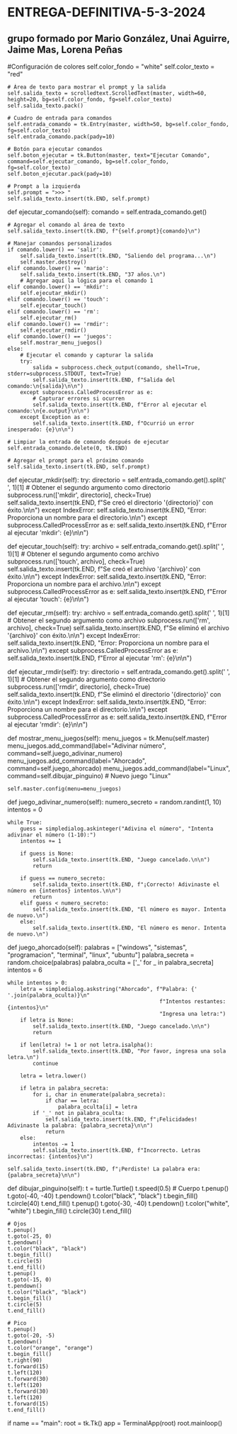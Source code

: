 # ENTREGA-DEFINITIVA-5-3-2024
grupo formado por Mario González, Unai Aguirre, Jaime Mas, Lorena Peñas
-----------------------------------------------------------

 #Configuración de colores
    self.color_fondo = "white" 
    self.color_texto = "red"

    # Área de texto para mostrar el prompt y la salida
    self.salida_texto = scrolledtext.ScrolledText(master, width=60, height=20, bg=self.color_fondo, fg=self.color_texto)
    self.salida_texto.pack()

    # Cuadro de entrada para comandos
    self.entrada_comando = tk.Entry(master, width=50, bg=self.color_fondo, fg=self.color_texto)
    self.entrada_comando.pack(pady=10)

    # Botón para ejecutar comandos
    self.boton_ejecutar = tk.Button(master, text="Ejecutar Comando", command=self.ejecutar_comando, bg=self.color_fondo, fg=self.color_texto)
    self.boton_ejecutar.pack(pady=10)

    # Prompt a la izquierda
    self.prompt = ">>> "
    self.salida_texto.insert(tk.END, self.prompt)

def ejecutar_comando(self):
    comando = self.entrada_comando.get()

    # Agregar el comando al área de texto
    self.salida_texto.insert(tk.END, f"{self.prompt}{comando}\n")

    # Manejar comandos personalizados
    if comando.lower() == 'salir':
        self.salida_texto.insert(tk.END, "Saliendo del programa...\n")
        self.master.destroy()
    elif comando.lower() == 'mario':
        self.salida_texto.insert(tk.END, "37 años.\n")
        # Agregar aquí la lógica para el comando 1
    elif comando.lower() == 'mkdir':
        self.ejecutar_mkdir()
    elif comando.lower() == 'touch':
        self.ejecutar_touch()
    elif comando.lower() == 'rm':
        self.ejecutar_rm()
    elif comando.lower() == 'rmdir':
        self.ejecutar_rmdir()
    elif comando.lower() == 'juegos':
        self.mostrar_menu_juegos()
    else:
        # Ejecutar el comando y capturar la salida
        try:
            salida = subprocess.check_output(comando, shell=True, stderr=subprocess.STDOUT, text=True)
            self.salida_texto.insert(tk.END, f"Salida del comando:\n{salida}\n\n")
        except subprocess.CalledProcessError as e:
            # Capturar errores si ocurren
            self.salida_texto.insert(tk.END, f"Error al ejecutar el comando:\n{e.output}\n\n")
        except Exception as e:
            self.salida_texto.insert(tk.END, f"Ocurrió un error inesperado: {e}\n\n")

    # Limpiar la entrada de comando después de ejecutar
    self.entrada_comando.delete(0, tk.END)

    # Agregar el prompt para el próximo comando
    self.salida_texto.insert(tk.END, self.prompt)

def ejecutar_mkdir(self):
    try:
        directorio = self.entrada_comando.get().split(' ', 1)[1]  # Obtener el segundo argumento como directorio
        subprocess.run(['mkdir', directorio], check=True)
        self.salida_texto.insert(tk.END, f"Se creó el directorio '{directorio}' con éxito.\n\n")
    except IndexError:
        self.salida_texto.insert(tk.END, "Error: Proporciona un nombre para el directorio.\n\n")
    except subprocess.CalledProcessError as e:
        self.salida_texto.insert(tk.END, f"Error al ejecutar 'mkdir': {e}\n\n")

def ejecutar_touch(self):
    try:
        archivo = self.entrada_comando.get().split(' ', 1)[1]  # Obtener el segundo argumento como archivo
        subprocess.run(['touch', archivo], check=True)
        self.salida_texto.insert(tk.END, f"Se creó el archivo '{archivo}' con éxito.\n\n")
    except IndexError:
        self.salida_texto.insert(tk.END, "Error: Proporciona un nombre para el archivo.\n\n")
    except subprocess.CalledProcessError as e:
        self.salida_texto.insert(tk.END, f"Error al ejecutar 'touch': {e}\n\n")

def ejecutar_rm(self):
    try:
        archivo = self.entrada_comando.get().split(' ', 1)[1]  # Obtener el segundo argumento como archivo
        subprocess.run(['rm', archivo], check=True)
        self.salida_texto.insert(tk.END, f"Se eliminó el archivo '{archivo}' con éxito.\n\n")
    except IndexError:
        self.salida_texto.insert(tk.END, "Error: Proporciona un nombre para el archivo.\n\n")
    except subprocess.CalledProcessError as e:
        self.salida_texto.insert(tk.END, f"Error al ejecutar 'rm': {e}\n\n")

def ejecutar_rmdir(self):
    try:
        directorio = self.entrada_comando.get().split(' ', 1)[1]  # Obtener el segundo argumento como directorio
        subprocess.run(['rmdir', directorio], check=True)
        self.salida_texto.insert(tk.END, f"Se eliminó el directorio '{directorio}' con éxito.\n\n")
    except IndexError:
        self.salida_texto.insert(tk.END, "Error: Proporciona un nombre para el directorio.\n\n")
    except subprocess.CalledProcessError as e:
        self.salida_texto.insert(tk.END, f"Error al ejecutar 'rmdir': {e}\n\n")

def mostrar_menu_juegos(self):
    menu_juegos = tk.Menu(self.master)
    menu_juegos.add_command(label="Adivinar número", command=self.juego_adivinar_numero)
    menu_juegos.add_command(label="Ahorcado", command=self.juego_ahorcado)
    menu_juegos.add_command(label="Linux", command=self.dibujar_pinguino)  # Nuevo juego "Linux"

    self.master.config(menu=menu_juegos)

def juego_adivinar_numero(self):
    numero_secreto = random.randint(1, 10)
    intentos = 0

    while True:
        guess = simpledialog.askinteger("Adivina el número", "Intenta adivinar el número (1-10):")
        intentos += 1

        if guess is None:
            self.salida_texto.insert(tk.END, "Juego cancelado.\n\n")
            return

        if guess == numero_secreto:
            self.salida_texto.insert(tk.END, f"¡Correcto! Adivinaste el número en {intentos} intentos.\n\n")
            return
        elif guess < numero_secreto:
            self.salida_texto.insert(tk.END, "El número es mayor. Intenta de nuevo.\n")
        else:
            self.salida_texto.insert(tk.END, "El número es menor. Intenta de nuevo.\n")

def juego_ahorcado(self):
    palabras = ["windows", "sistemas", "programacion", "terminal", "linux", "ubuntu"]
    palabra_secreta = random.choice(palabras)
    palabra_oculta = ['_' for _ in palabra_secreta]
    intentos = 6

    while intentos > 0:
        letra = simpledialog.askstring("Ahorcado", f"Palabra: {' '.join(palabra_oculta)}\n"
                                                    f"Intentos restantes: {intentos}\n"
                                                    "Ingresa una letra:")
        if letra is None:
            self.salida_texto.insert(tk.END, "Juego cancelado.\n\n")
            return

        if len(letra) != 1 or not letra.isalpha():
            self.salida_texto.insert(tk.END, "Por favor, ingresa una sola letra.\n")
            continue

        letra = letra.lower()

        if letra in palabra_secreta:
            for i, char in enumerate(palabra_secreta):
                if char == letra:
                    palabra_oculta[i] = letra
            if '_' not in palabra_oculta:
                self.salida_texto.insert(tk.END, f"¡Felicidades! Adivinaste la palabra: {palabra_secreta}\n\n")
                return
        else:
            intentos -= 1
            self.salida_texto.insert(tk.END, f"Incorrecto. Letras incorrectas: {intentos}\n")

    self.salida_texto.insert(tk.END, f"¡Perdiste! La palabra era: {palabra_secreta}\n\n")

def dibujar_pinguino(self):
    t = turtle.Turtle()
    t.speed(0.5)
    # Cuerpo
    t.penup()
    t.goto(-40, -40)
    t.pendown()
    t.color("black", "black")
    t.begin_fill()
    t.circle(40)
    t.end_fill()
    t.penup()
    t.goto(-30, -40)
    t.pendown()
    t.color("white", "white")
    t.begin_fill()
    t.circle(30)
    t.end_fill()

    # Ojos
    t.penup()
    t.goto(-25, 0)
    t.pendown()
    t.color("black", "black")
    t.begin_fill()
    t.circle(5)
    t.end_fill()      
    t.penup()
    t.goto(-15, 0)
    t.pendown()
    t.color("black", "black")
    t.begin_fill()
    t.circle(5)
    t.end_fill()

    # Pico
    t.penup()
    t.goto(-20, -5)
    t.pendown()
    t.color("orange", "orange")
    t.begin_fill()
    t.right(90)
    t.forward(15)
    t.left(120)
    t.forward(30)
    t.left(120)
    t.forward(30)
    t.left(120)
    t.forward(15)
    t.end_fill()
if name == "main": root = tk.Tk() app = TerminalApp(root) root.mainloop()
